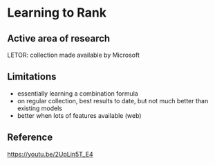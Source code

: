# Learning to Rank

## Active area of research

LETOR: collection made available by Microsoft

## Limitations

- essentially learning a combination formula
- on regular collection, best results to date, but not much better than existing models
- better when lots of features available (web)


## Reference

https://youtu.be/2UpLin5T_E4